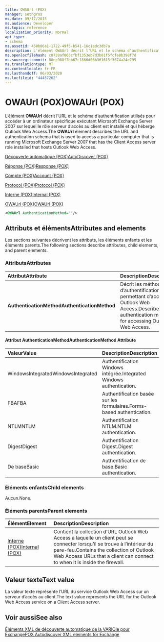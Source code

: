 ```yaml
---
title: OWAUrl (POX)
manager: sethgros
ms.date: 09/17/2015
ms.audience: Developer
ms.topic: reference
localization_priority: Normal
api_type:
- schema
ms.assetid: 450b86a1-1722-49f5-b541-16c1edc3db7a
description: L’élément OWAUrl décrit l’URL et le schéma d’authentification utilisés pour accéder à un ordinateur spécifique exécutant Microsoft Exchange Server 2007 sur lequel le rôle serveur d’accès au client est installé et qui héberge Outlook Web Access.
ms.openlocfilehash: c0728af063cfbf1353eb7d3b81f5fcfe8b398f7d
ms.sourcegitcommit: 88ec988f2bb67c1866d06b361615f3674a24e795
ms.translationtype: MT
ms.contentlocale: fr-FR
ms.lasthandoff: 06/03/2020
ms.locfileid: "44457262"
---
```

# <a name="owaurl-pox"></a><span data-ttu-id="7d54d-103">OWAUrl (POX)</span><span class="sxs-lookup"><span data-stu-id="7d54d-103">OWAUrl (POX)</span></span>

<span data-ttu-id="7d54d-104">L’élément **OWAUrl** décrit l’URL et le schéma d’authentification utilisés pour accéder à un ordinateur spécifique exécutant Microsoft Exchange Server 2007 sur lequel le rôle serveur d’accès au client est installé et qui héberge Outlook Web Access.</span><span class="sxs-lookup"><span data-stu-id="7d54d-104">The **OWAUrl** element describes the URL and authentication schema that is used to access a particular computer that is running Microsoft Exchange Server 2007 that has the Client Access server role installed that hosts Outlook Web Access.</span></span> 
  
[<span data-ttu-id="7d54d-105">Découverte automatique (POX)</span><span class="sxs-lookup"><span data-stu-id="7d54d-105">AutoDiscover (POX)</span></span>](autodiscover-pox.md)
  
[<span data-ttu-id="7d54d-106">Réponse (POX)</span><span class="sxs-lookup"><span data-stu-id="7d54d-106">Response (POX)</span></span>](response-pox.md)
  
[<span data-ttu-id="7d54d-107">Compte (POX)</span><span class="sxs-lookup"><span data-stu-id="7d54d-107">Account (POX)</span></span>](account-pox.md)
  
[<span data-ttu-id="7d54d-108">Protocol (POX)</span><span class="sxs-lookup"><span data-stu-id="7d54d-108">Protocol (POX)</span></span>](protocol-pox.md)
  
[<span data-ttu-id="7d54d-109">Interne (POX)</span><span class="sxs-lookup"><span data-stu-id="7d54d-109">Internal (POX)</span></span>](internal-pox.md)
  
[<span data-ttu-id="7d54d-110">OWAUrl (POX)</span><span class="sxs-lookup"><span data-stu-id="7d54d-110">OWAUrl (POX)</span></span>](owaurl-pox.md)
  
```xml
<OWAUrl AuthenticationMethod=""/>
```

## <a name="attributes-and-elements"></a><span data-ttu-id="7d54d-111">Attributs et éléments</span><span class="sxs-lookup"><span data-stu-id="7d54d-111">Attributes and elements</span></span>

<span data-ttu-id="7d54d-112">Les sections suivantes décrivent les attributs, les éléments enfants et les éléments parents.</span><span class="sxs-lookup"><span data-stu-id="7d54d-112">The following sections describe attributes, child elements, and parent elements.</span></span>
  
### <a name="attributes"></a><span data-ttu-id="7d54d-113">Attributs</span><span class="sxs-lookup"><span data-stu-id="7d54d-113">Attributes</span></span>

|<span data-ttu-id="7d54d-114">**Attribut**</span><span class="sxs-lookup"><span data-stu-id="7d54d-114">**Attribute**</span></span>|<span data-ttu-id="7d54d-115">**Description**</span><span class="sxs-lookup"><span data-stu-id="7d54d-115">**Description**</span></span>|
|:-----|:-----|
|<span data-ttu-id="7d54d-116">**AuthenticationMethod**</span><span class="sxs-lookup"><span data-stu-id="7d54d-116">**AuthenticationMethod**</span></span> <br/> |<span data-ttu-id="7d54d-117">Décrit les méthodes d’authentification permettant d’accéder à Outlook Web Access.</span><span class="sxs-lookup"><span data-stu-id="7d54d-117">Describes the authentication methods for accessing Outlook Web Access.</span></span>  <br/> |
   
#### <a name="authenticationmethod-attribute"></a><span data-ttu-id="7d54d-118">Attribut AuthenticationMethod</span><span class="sxs-lookup"><span data-stu-id="7d54d-118">AuthenticationMethod Attribute</span></span>

|<span data-ttu-id="7d54d-119">**Valeur**</span><span class="sxs-lookup"><span data-stu-id="7d54d-119">**Value**</span></span>|<span data-ttu-id="7d54d-120">**Description**</span><span class="sxs-lookup"><span data-stu-id="7d54d-120">**Description**</span></span>|
|:-----|:-----|
|<span data-ttu-id="7d54d-121">WindowsIntegrated</span><span class="sxs-lookup"><span data-stu-id="7d54d-121">WindowsIntegrated</span></span>  <br/> |<span data-ttu-id="7d54d-122">Authentification Windows intégrée.</span><span class="sxs-lookup"><span data-stu-id="7d54d-122">Integrated Windows authentication.</span></span>  <br/> |
|<span data-ttu-id="7d54d-123">FBA</span><span class="sxs-lookup"><span data-stu-id="7d54d-123">FBA</span></span>  <br/> |<span data-ttu-id="7d54d-124">Authentification basée sur les formulaires.</span><span class="sxs-lookup"><span data-stu-id="7d54d-124">Forms-based authentication.</span></span>  <br/> |
|<span data-ttu-id="7d54d-125">NTLM</span><span class="sxs-lookup"><span data-stu-id="7d54d-125">NTLM</span></span>  <br/> |<span data-ttu-id="7d54d-126">Authentification NTLM.</span><span class="sxs-lookup"><span data-stu-id="7d54d-126">NTLM authentication.</span></span>  <br/> |
|<span data-ttu-id="7d54d-127">Digest</span><span class="sxs-lookup"><span data-stu-id="7d54d-127">Digest</span></span>  <br/> |<span data-ttu-id="7d54d-128">Authentification Digest.</span><span class="sxs-lookup"><span data-stu-id="7d54d-128">Digest authentication.</span></span>  <br/> |
|<span data-ttu-id="7d54d-129">De base</span><span class="sxs-lookup"><span data-stu-id="7d54d-129">Basic</span></span>  <br/> |<span data-ttu-id="7d54d-130">Authentification de base.</span><span class="sxs-lookup"><span data-stu-id="7d54d-130">Basic authentication.</span></span>  <br/> |
   
### <a name="child-elements"></a><span data-ttu-id="7d54d-131">Éléments enfants</span><span class="sxs-lookup"><span data-stu-id="7d54d-131">Child elements</span></span>

<span data-ttu-id="7d54d-132">Aucun.</span><span class="sxs-lookup"><span data-stu-id="7d54d-132">None.</span></span>
  
### <a name="parent-elements"></a><span data-ttu-id="7d54d-133">Éléments parents</span><span class="sxs-lookup"><span data-stu-id="7d54d-133">Parent elements</span></span>

|<span data-ttu-id="7d54d-134">**Élément**</span><span class="sxs-lookup"><span data-stu-id="7d54d-134">**Element**</span></span>|<span data-ttu-id="7d54d-135">**Description**</span><span class="sxs-lookup"><span data-stu-id="7d54d-135">**Description**</span></span>|
|:-----|:-----|
|[<span data-ttu-id="7d54d-136">Interne (POX)</span><span class="sxs-lookup"><span data-stu-id="7d54d-136">Internal (POX)</span></span>](internal-pox.md) <br/> |<span data-ttu-id="7d54d-137">Contient la collection d’URL Outlook Web Access à laquelle un client peut se connecter lorsqu’il se trouve à l’intérieur du pare-feu.</span><span class="sxs-lookup"><span data-stu-id="7d54d-137">Contains the collection of Outlook Web Access URLs that a client can connect to when it is inside the firewall.</span></span>  <br/> |
   
## <a name="text-value"></a><span data-ttu-id="7d54d-138">Valeur texte</span><span class="sxs-lookup"><span data-stu-id="7d54d-138">Text value</span></span>

<span data-ttu-id="7d54d-139">La valeur texte représente l’URL du service Outlook Web Access sur un serveur d’accès au client.</span><span class="sxs-lookup"><span data-stu-id="7d54d-139">The text value represents the URL for the Outlook Web Access service on a Client Access server.</span></span>
  
## <a name="see-also"></a><span data-ttu-id="7d54d-140">Voir aussi</span><span class="sxs-lookup"><span data-stu-id="7d54d-140">See also</span></span>



[<span data-ttu-id="7d54d-141">Éléments XML de découverte automatique de la VARIOle pour Exchange</span><span class="sxs-lookup"><span data-stu-id="7d54d-141">POX Autodiscover XML elements for Exchange</span></span>](pox-autodiscover-xml-elements-for-exchange.md)

